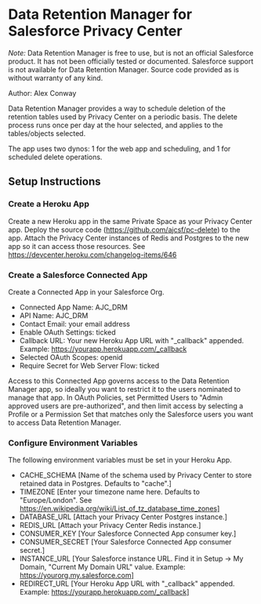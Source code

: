 # Data Retention Manager for Salesforce Privacy Center


*Note:* Data Retention Manager is free to use, but is not an official Salesforce product. 
It has not been officially tested or documented. 
Salesforce support is not available for Data Retention Manager. 
Source code provided as is without warranty of any kind.

Author: Alex Conway

Data Retention Manager provides a way to schedule deletion of the retention tables used by Privacy Center on a periodic basis.
The delete process runs once per day at the hour selected, and applies to the tables/objects selected.

The app uses two dynos: 1 for the web app and scheduling, and 1 for scheduled delete operations.

## Setup Instructions

### Create a Heroku App
Create a new Heroku app in the same Private Space as your Privacy Center app.
Deploy the source code (https://github.com/ajcsf/pc-delete) to the app.
Attach the Privacy Center instances of Redis and Postgres to the new app so it can access those resources. See https://devcenter.heroku.com/changelog-items/646

### Create a Salesforce Connected App
Create a Connected App in your Salesforce Org.
- Connected App Name: AJC_DRM
- API Name: AJC_DRM
- Contact Email: your email address
- Enable OAuth Settings: ticked
- Callback URL: Your new Heroku App URL with "_callback" appended. Example: https://yourapp.herokuapp.com/_callback
- Selected OAuth Scopes: openid
- Require Secret for Web Server Flow: ticked

Access to this Connected App governs access to the Data Retention Manager app, so ideally you want to restrict it to the users nominated to manage that app.
In OAuth Policies, set Permitted Users to "Admin approved users are pre-authorized", and then limit access by selecting a Profile or a Permission Set that matches
only the Salesforce users you want to access Data Retention Manager.

### Configure Environment Variables
The following environment variables must be set in your Heroku App.

- CACHE_SCHEMA [Name of the schema used by Privacy Center to store retained data in Postgres. Defaults to  "cache".]
- TIMEZONE [Enter your timezone name here. Defaults to "Europe/London". See https://en.wikipedia.org/wiki/List_of_tz_database_time_zones]
- DATABASE_URL [Attach your Privacy Center Postgres instance.]
- REDIS_URL [Attach your Privacy Center Redis instance.]
- CONSUMER_KEY [Your Salesforce Connected App consumer key.]
- CONSUMER_SECRET [Your Salesforce Connected App consumer secret.]
- INSTANCE_URL [Your Salesforce instance URL. Find it in Setup -> My Domain, "Current My Domain URL" value. Example: https://yourorg.my.salesforce.com]
- REDIRECT_URL [Your Heroku App URL with "_callback" appended. Example: https://yourapp.herokuapp.com/_callback]
